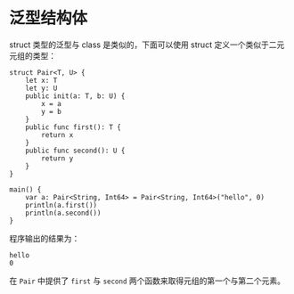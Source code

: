 # 泛型结构体

struct 类型的泛型与 class 是类似的，下面可以使用 struct 定义一个类似于二元元组的类型：

<!-- verify -->

```cangjie
struct Pair<T, U> {
    let x: T
    let y: U
    public init(a: T, b: U) {
        x = a
        y = b
    }
    public func first(): T {
        return x
    }
    public func second(): U {
        return y
    }
}

main() {
    var a: Pair<String, Int64> = Pair<String, Int64>("hello", 0)
    println(a.first())
    println(a.second())
}
```

程序输出的结果为：

```text
hello
0
```

在 `Pair` 中提供了 `first` 与 `second` 两个函数来取得元组的第一个与第二个元素。
